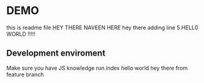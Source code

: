 #  DEMO
this is readme file
HEY THERE 
NAVEEN HERE 
hey there 
adding line 5 
HELL0 WORLD
!!!!!
## Development enviroment 

Make sure you have JS knowledge
run.index
hello world
hey there from feature branch 

